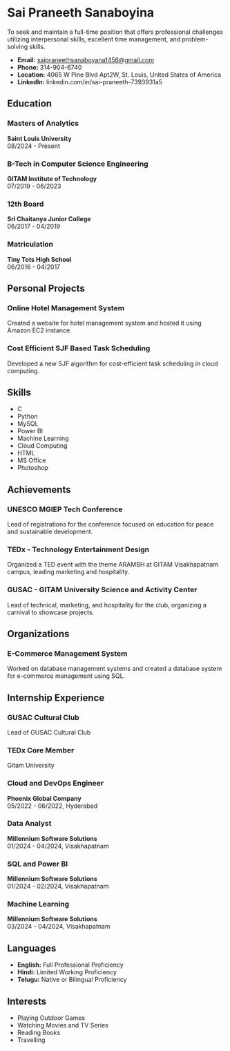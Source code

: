 # Sai Praneeth Sanaboyina

To seek and maintain a full-time position that offers professional challenges utilizing interpersonal skills, excellent time management, and problem-solving skills.

- **Email:** saipraneethsanaboyana1456@gmail.com
- **Phone:** 314-904-6740
- **Location:** 4065 W Pine Blvd Apt2W, St. Louis, United States of America
- **LinkedIn:** linkedin.com/in/sai-praneeth-7393931a5

## Education

### Masters of Analytics
**Saint Louis University**  
08/2024 - Present

### B-Tech in Computer Science Engineering
**GITAM Institute of Technology**  
07/2019 - 06/2023

### 12th Board
**Sri Chaitanya Junior College**  
06/2017 - 04/2019

### Matriculation
**Tiny Tots High School**  
06/2016 - 04/2017

## Personal Projects

### Online Hotel Management System
Created a website for hotel management system and hosted it using Amazon EC2 instance.

### Cost Efficient SJF Based Task Scheduling
Developed a new SJF algorithm for cost-efficient task scheduling in cloud computing.

## Skills

- C
- Python
- MySQL
- Power BI
- Machine Learning
- Cloud Computing
- HTML
- MS Office
- Photoshop

## Achievements

### UNESCO MGIEP Tech Conference
Lead of registrations for the conference focused on education for peace and sustainable development.

### TEDx - Technology Entertainment Design
Organized a TED event with the theme ARAMBH at GITAM Visakhapatnam campus, leading marketing and hospitality.

### GUSAC - GITAM University Science and Activity Center
Lead of technical, marketing, and hospitality for the club, organizing a carnival to showcase projects.

## Organizations

### E-Commerce Management System
Worked on database management systems and created a database system for e-commerce management using SQL.

## Internship Experience

### GUSAC Cultural Club
Lead of GUSAC Cultural Club

### TEDx Core Member
Gitam University

### Cloud and DevOps Engineer
**Phoenix Global Company**  
05/2022 - 06/2022, Hyderabad

### Data Analyst
**Millennium Software Solutions**  
01/2024 - 04/2024, Visakhapatnam

### SQL and Power BI
**Millennium Software Solutions**  
01/2024 - 02/2024, Visakhapatnam

### Machine Learning
**Millennium Software Solutions**  
03/2024 - 04/2024, Visakhapatnam

## Languages

- **English:** Full Professional Proficiency
- **Hindi:** Limited Working Proficiency
- **Telugu:** Native or Bilingual Proficiency

## Interests

- Playing Outdoor Games
- Watching Movies and TV Series
- Reading Books
- Travelling
